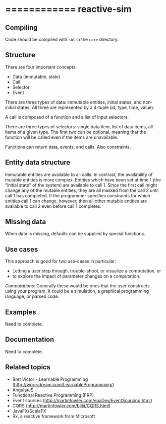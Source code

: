============
reactive-sim
============

Compiling
---------

Code should be compiled with `sbt` in the `core` directory.

Structure
---------

There are four important concepts:

* Data (immutable, state)
* Call
* Selector
* Event

There are three types of data: immutable entities, initial states, and non-initial states.
All three are represented by a 4-tuple (id, type, time, value).

A call is composed of a function and a list of input selectors.

There are three types of selectors: single data item, list of data items, all items of a given type.
The first two can be optional, meaning that the function will be called even if the items are unavailable.

Functions can return data, events, and calls.  Also constraints.

Entity data structure
---------------------

Immutable entities are available to all calls.
In contrast, the availability of mutable entities is more complex.
Entities which have been set at time 1 (the "initial state" of the system) are available to call 1.
Since the first call might change any of the mutable entities, they are all masked from the call 2 until call 1 has completed.
If the programmer specifies constraints for which entities call 1 can change, however, then all other mutable entities are available to call 2
even before call 1 completes.

Missing data
------------

When data is missing, defaults can be supplied by special functions.

Use cases
---------

This approach is good for two use-cases in particular:
* Letting a user step through, trouble-shoot, or visualize a computation, or
* to explore the impact of parameter changes on a computation.

*Computations*: Generally these would be ones that the user constructs using
your program.  It could be a simulation, a graphical programming language, or
parsed code.

Examples
--------

Need to complete.

Documentation
-------------

Need to complete.

Related topics
--------------

* Bret Victor - Learnable Programming (http://worrydream.com/LearnableProgramming/)
* AngularJS
* Functional Reactive Programming (FRP)
* Event sources (<http://martinfowler.com/eaaDev/EventSourcing.html>)
* CQRS (<http://martinfowler.com/bliki/CQRS.html>)
* JavaFX/ScalaFX
* Rx, a reactive framework from Microsoft
